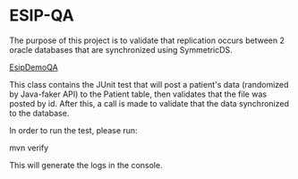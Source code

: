 # ESIP-QA 

The purpose of this project is to validate that replication occurs between 2 oracle databases that are synchronized 
using SymmetricDS.  

<u>EsipDemoQA</u> 

This class contains the JUnit test that will post a patient's data (randomized by Java-faker API) to the 
Patient table, then validates that the file was posted by id.  After this, a call is made to validate
that the data synchronized to the database.  

In order to run the test, please run: 

mvn verify

This will generate the logs in the console.  

